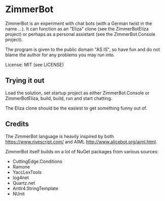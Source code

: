 # ZimmerBot
ZimmerBot is an experiment with chat bots (with a German twist in the name ...).
It can function as an "Eliza" clone (see the ZimmerBotEliza project) or perhaps
as a personal assistant (see the ZimmerBot.Console project).

The program is given to the public domain "AS IS", so have fun and do not blame
the author for any problems you may run into.

License: MIT (see LICENSE)

## Trying it out

Load the solution, set startup project as either ZimmerBot.Console or ZimmerBotEliza, build, build, run and start chatting. 

The Eliza clone should be the easiest to get something funny out of.

## Credits

The ZimmerBot language is heavily inspired by both https://www.rivescript.com/ 
and AIML http://www.alicebot.org/aiml.html.

ZimmerBot itself builds on a lot of NuGet packages from various sources:

- CuttingEdge.Conditions
- Ramone
- YaccLexTools
- log4net
- Quartz.net
- Antlr4.StringTemplate
- NUnit

